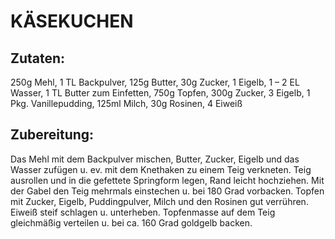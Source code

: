 # KÄSEKUCHEN

## Zutaten:

250g Mehl, 1 TL Backpulver, 125g Butter, 30g Zucker, 1 Eigelb, 1 – 2 EL
Wasser, 1 TL Butter zum Einfetten, 750g Topfen, 300g Zucker, 3 Eigelb, 1
Pkg. Vanillepudding, 125ml Milch, 30g Rosinen, 4 Eiweiß

## Zubereitung:

Das Mehl mit dem Backpulver mischen, Butter, Zucker, Eigelb und das
Wasser zufügen u. ev. mit dem Knethaken zu einem Teig verkneten. Teig
ausrollen und in die gefettete Springform legen, Rand leicht hochziehen.
Mit der Gabel den Teig mehrmals einstechen u. bei 180 Grad vorbacken.
Topfen mit Zucker, Eigelb, Puddingpulver, Milch und den Rosinen gut
verrühren. Eiweiß steif schlagen u. unterheben. Topfenmasse auf dem Teig
gleichmäßig verteilen u. bei ca. 160 Grad goldgelb backen.

